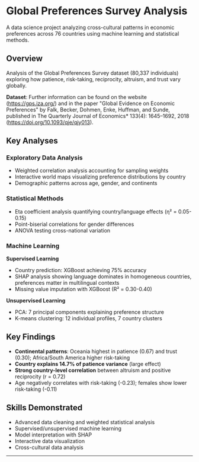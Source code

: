 # Global Preferences Survey Analysis

A data science project analyzing cross-cultural patterns in economic preferences across 76 countries using machine learning and statistical methods.

## Overview

Analysis of the Global Preferences Survey dataset (80,337 individuals) exploring how patience, risk-taking, reciprocity, altruism, and trust vary globally.

**Dataset**: Further information can be found on the website (https://gps.iza.org/) and in the paper "Global Evidence on Economic Preferences" by Falk, Becker, Dohmen, Enke, Huffman, and Sunde, published in The Quarterly Journal of Economics* 133(4): 1645–1692, 2018 (https://doi.org/10.1093/qje/qjy013).

## Key Analyses

### Exploratory Data Analysis
- Weighted correlation analysis accounting for sampling weights
- Interactive world maps visualizing preference distributions by country
- Demographic patterns across age, gender, and continents

### Statistical Methods
- Eta coefficient analysis quantifying country/language effects (η² = 0.05-0.15)
- Point-biserial correlations for gender differences
- ANOVA testing cross-national variation

### Machine Learning

**Supervised Learning**
- Country prediction: XGBoost achieving 75% accuracy
- SHAP analysis showing language dominates in homogeneous countries, preferences matter in multilingual contexts
- Missing value imputation with XGBoost (R² = 0.30-0.40)

**Unsupervised Learning**
- PCA: 7 principal components explaining preference structure
- K-means clustering: 12 individual profiles, 7 country clusters

## Key Findings

- **Continental patterns**: Oceania highest in patience (0.67) and trust (0.30); Africa/South America higher risk-taking
- **Country explains 14.7% of patience variance** (large effect)
- **Strong country-level correlation** between altruism and positive reciprocity (r = 0.72)
- Age negatively correlates with risk-taking (-0.23); females show lower risk-taking (-0.11)

## Skills Demonstrated

- Advanced data cleaning and weighted statistical analysis
- Supervised/unsupervised machine learning
- Model interpretation with SHAP
- Interactive data visualization
- Cross-cultural data analysis

---
